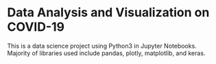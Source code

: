 # Data Analysis and Visualization on COVID-19
This is a data science project using Python3 in Jupyter Notebooks. <br />
Majority of libraries used include pandas, plotly, matplotlib, and keras. 

